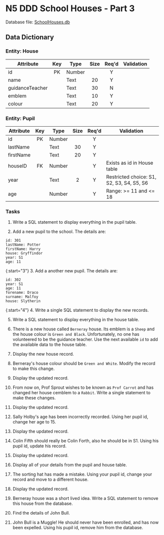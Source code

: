 # N5 DDD School Houses - Part 3

Database file: [SchoolHouses.db](assets/SchoolHouses.db "Download file")


## Data Dictionary

### Entity: House

| Attribute       | Key   | Type   | Size  | Req'd | Validation |
| ---------       | :---: | ----   | :---: | :---: | ---------- |
| id              | PK    | Number |       | Y     | |
| name            |       | Text   | 20    | Y     | |
| guidanceTeacher |       | Text   | 30    | N     | |
| emblem          |       | Text   | 10    | Y     | |
| colour          |       | Text   | 20    | Y     | |


### Entity: Pupil

| Attribute | Key   | Type   | Size  | Req'd | Validation |
| --------- | :---: | ----   | :---: | :---: | ---------- |
| id        | PK    | Number |       | Y     | |
| lastName  |       | Text   | 30    | Y     | |
| firstName |       | Text   | 20    | Y     | |
| houseID   | FK    | Number |       | Y     | Exists as id in House table |
| year      |       | Text   | 2     | Y     | Restricted choice: S1, S2, S3, S4, S5, S6 |
| age       |       | Number |       | Y     | Range: >= 11 and <= 18 |


### Tasks

1. Write a SQL statement to display everything in the pupil table.

2. Add a new pupil to the school.  The details are:

```
id: 301
lastName: Potter
firstName: Harry
house: Gryffindor
year: S1
age: 11
```

{:start="3"}
3. Add a another new pupil.  The details are:

```
id: 302
year: S1
age: 11
forename: Draco 
surname: Malfoy
house: Slytherin
```

{:start="4"}
4. Write a single SQL statement to display the new records.

5. Write a SQL statement to display everything in the house table.

6. There is a new house called `Berneray` house. Its emblem is a `Sheep` and the house colour is `Green and Black`.  Unfortunately, no one has volunteered to be the guidance teacher.  Use the next available `id` to add the available data to the house table.

7. Display the new house record.

8. Berneray's house colour should be `Green and White`.  Modify the record to make this change.

9. Display the updated record.

10. From now on, Prof Sprout wishes to be known as `Prof Carrot` and has changed her house cemblem to a `Rabbit`.  Write a single statement to make these changes.

11. Display the updated record.

12. Sally Holby's age has been incorrectly recorded.  Using her pupil id, change her age to 15.

13. Display the updated record.

14. Colin Fifth should really be Colin Forth, also he should be in S1.  Using his pupil id, update his record.

15. Display the updated record.

16. Display all of your details from the pupil and house table.

17. The sorting hat has made a mistake.  Using your pupil id, change your record and move to a different house.

18. Display the updated record.

19. Berneray house was a short lived idea. Write a SQL statement to remove this house from the database.

20. Find the details of John Bull.

21. John Bull is a Muggle!  He should never have been enrolled, and has now been expelled.  Using his pupil id, remove him from the database.
